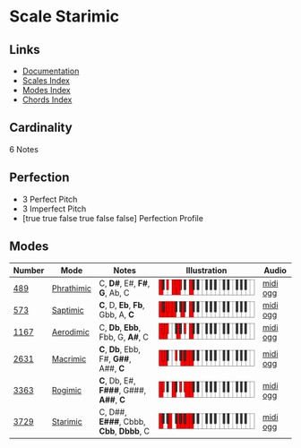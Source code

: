 # Scale Starimic

## Links

- [Documentation](index.md)
- [Scales Index](Scales.md)
- [Modes Index](Modes.md)
- [Chords Index](Chords.md)

## Cardinality

6 Notes

## Perfection

- 3 Perfect Pitch
- 3 Imperfect Pitch
- [true true false true false false] Perfection Profile

## Modes

| Number | Mode | Notes | Illustration | Audio |
|--------|------|-------|--------------|-------|
| [489](https://ianring.com/musictheory/scales/489) | [Phrathimic](ModePhrathimic.md) | C, **D#**, E#, **F#**, **G**, Ab, C | ![CNaturalPhrathimic](ModeCNaturalPhrathimic.png) | [midi](ModeCNaturalPhrathimic.mid) [ogg](ModeCNaturalPhrathimic.ogg) | 
| [573](https://ianring.com/musictheory/scales/573) | [Saptimic](ModeSaptimic.md) | **C**, D, **Eb**, **Fb**, Gbb, A, **C** | ![CNaturalSaptimic](ModeCNaturalSaptimic.png) | [midi](ModeCNaturalSaptimic.mid) [ogg](ModeCNaturalSaptimic.ogg) | 
| [1167](https://ianring.com/musictheory/scales/1167) | [Aerodimic](ModeAerodimic.md) | C, **Db**, **Ebb**, Fbb, G, **A#**, C | ![CNaturalAerodimic](ModeCNaturalAerodimic.png) | [midi](ModeCNaturalAerodimic.mid) [ogg](ModeCNaturalAerodimic.ogg) | 
| [2631](https://ianring.com/musictheory/scales/2631) | [Macrimic](ModeMacrimic.md) | **C**, **Db**, Ebb, F#, **G##**, A##, **C** | ![CNaturalMacrimic](ModeCNaturalMacrimic.png) | [midi](ModeCNaturalMacrimic.mid) [ogg](ModeCNaturalMacrimic.ogg) | 
| [3363](https://ianring.com/musictheory/scales/3363) | [Rogimic](ModeRogimic.md) | **C**, Db, E#, **F###**, G###, **A##**, **C** | ![CNaturalRogimic](ModeCNaturalRogimic.png) | [midi](ModeCNaturalRogimic.mid) [ogg](ModeCNaturalRogimic.ogg) | 
| [3729](https://ianring.com/musictheory/scales/3729) | [Starimic](ModeStarimic.md) | C, D##, **E###**, Cbbb, **Cbb**, **Dbbb**, C | ![CNaturalStarimic](ModeCNaturalStarimic.png) | [midi](ModeCNaturalStarimic.mid) [ogg](ModeCNaturalStarimic.ogg) | 
